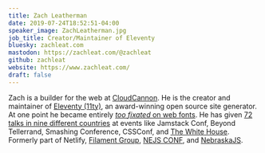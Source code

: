 ```yaml
---
title: Zach Leatherman
date: 2019-07-24T18:52:51-04:00
speaker_image: ZachLeatherman.jpg
job_title: Creator/Maintainer of Eleventy
bluesky: zachleat.com
mastodon: https://zachleat.com/@zachleat
github: zachleat
website: https://www.zachleat.com/
draft: false
---
```



Zach is a builder for the web at [CloudCannon](https://cloudcannon.com/). He is the creator and maintainer of [Eleventy (11ty)](https://www.11ty.dev), an award-winning open source site generator. At one point he became entirely [_too fixated_ on web fonts](https://www.zachleat.com/web/fonts/). He has given [72 talks in nine different countries](https://www.zachleat.com/web/speaking/) at events like Jamstack Conf, Beyond Tellerrand, Smashing Conference, CSSConf, and [The White House](https://www.zachleat.com/web/whitehouse/). Formerly part of Netlify, [Filament Group](https://www.filamentgroup.com/), [NEJS CONF](http://nejsconf.com/), and [NebraskaJS](http://nebraskajs.com).
